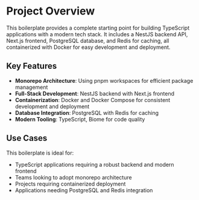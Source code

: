 # Project Overview

This boilerplate provides a complete starting point for building TypeScript applications with a modern tech stack. It includes a NestJS backend API, Next.js frontend, PostgreSQL database, and Redis for caching, all containerized with Docker for easy development and deployment.

## Key Features

- **Monorepo Architecture**: Using pnpm workspaces for efficient package management
- **Full-Stack Development**: NestJS backend with Next.js frontend
- **Containerization**: Docker and Docker Compose for consistent development and deployment
- **Database Integration**: PostgreSQL with Redis for caching
- **Modern Tooling**: TypeScript, Biome for code quality

## Use Cases

This boilerplate is ideal for:

- TypeScript applications requiring a robust backend and modern frontend
- Teams looking to adopt monorepo architecture
- Projects requiring containerized deployment
- Applications needing PostgreSQL and Redis integration
